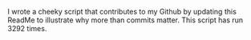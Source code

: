 I wrote a cheeky script that contributes to my Github by updating this ReadMe to illustrate why more than commits matter. This script has run 3292 times.